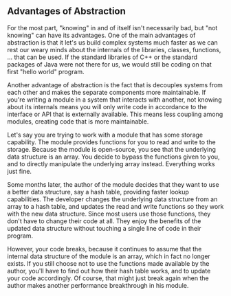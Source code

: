 ## Advantages of Abstraction

For the most part, "knowing" in and of itself isn't necessarily bad, but "not knowing" can have its advantages. One of the main advantages of abstraction is that it let's us build complex systems much faster as we can rest our weary minds about the internals of the libraries, classes, functions, ... that can be used. If the standard libraries of C++ or the standard packages of Java were not there for us, we would still be coding on that first "hello world" program.

Another advantage of abstraction is the fact that is decouples systems from each other and makes the separate components more maintainable. If you're writing a module in a system that interacts with another, not knowing about its internals means you will only write code in accordance to the interface or API that is externally available. This means less coupling among modules, creating code that is more maintainable.

Let's say you are trying to work with a module that has some storage capability. The module provides functions for you to read and write to the storage. Because the module is open-source, you see that the underlying data structure is an array. You decide to bypass the functions given to you, and to directly manipulate the underlying array instead. Everything works just fine.

Some months later, the author of the module decides that they want to use a better data structure, say a hash table, providing faster lookup capabilities. The developer changes the underlying data structure from an array to a hash table, and updates the read and write functions so they work with the new data structure. Since most users use those functions, they don't have to change their code at all. They enjoy the benefits of the updated data structure without touching a single line of code in their program.

However, your code breaks, because it continues to assume that the internal data structure of the module is an array, which in fact no longer exists. If you still choose not to use the functions made available by the author, you'll have to find out how their hash table works, and to update your code accordingly. Of course, that might just break again when the author makes another performance breakthrough in his module.
